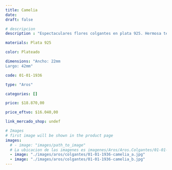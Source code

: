 ```yaml
---
title: Camelia
date: 
draft: false

# descripcion
description : "Espectaculares flores colgantes en plata 925. Hermosa terminación opaca en contraste con bordes brillantes. Los vas a amar."

materials: Plata 925

color: Plateado

dimensions: "Ancho: 22mm 
Largo: 42mm"

code: 01-01-1936

type: "Aros"

categories: []

price: $18.870,00

price_eftvo: $16.040,00

link_mercado_shop: undef

# Images
# first image will be shown in the product page
images:
  # - image: "images/path_to_image"
  # La ubicacion de las imagenes es imagenes/Aros/Aros.Colgantes/01-01-1936-camelia
  - image: "./images/aros/colgantes/01-01-1936-camelia_a.jpg"
  - image: "./images/aros/colgantes/01-01-1936-camelia_b.jpg"
---
```

